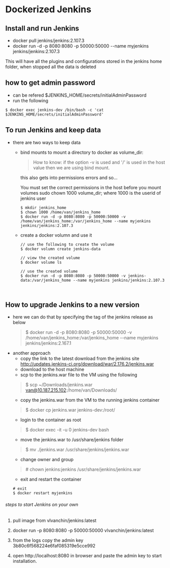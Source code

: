 # Dockerized Jenkins

## Install and run Jenkins

- docker pull jenkins/jenkins:2.107.3
- docker run -d -p 8080:8080 -p 50000:50000 --name myjenkins jenkins/jenkins:2.107.3

This will have all the plugins and configurations stored in the jenkins home folder, when stopped all the data is deleted

## how to get admin password
- can be refered $JENKINS_HOME/secrets/initialAdminPassword 
- run the following

`$ docker exec jenkins-dev /bin/bash -c 'cat $JENKINS_HOME/secrets/initialAdminPassword'`

## To run Jenkins and keep data

* there are two ways to keep data

	- bind mounts
		to mount a directory to docker as volume_dir: 
		> How to know: if the option -v is used and '/' is used in the host value then we are using bind mount.
			
		this also gets into permissions errors and so...

		You must set the correct permissions in the host before you mount volumes sudo chown 1000 volume_dir; where 1000 is the userid of jenkins user
		```
		$ mkdir jenkins_home
		$ chown 1000 /home/van/jenkins_home
		$ docker run -d -p 8080:8080 -p 50000:50000 -v /home/van/jenkins_home:/var/jenkins_home --name myjenkins jenkins/jenkins:2.107.3
		```

	- create a docker volumn and use it
		```
		// use the following to create the volume
		$ docker volumn create jenkins-data
		
		// view the created volume
		$ docker volume ls
		
		// use the created volume 
		$ docker run -d -p 8080:8080 -p 50000:50000 -v jenkins-data:/var/jenkins_home --name myjenkins jenkins/jenkins:2.107.3

				
## How to upgrade Jenkins to a new version
* here we can do that by specifying the tag of the jenkins release as below

	> $ docker run -d -p 8080:8080 -p 50000:50000 -v /home/van/jenkins_home:/var/jenkins_home --name myjenkins jenkins/jenkins:2.167.1
		
- another approach
	- copy the link to the latest download from the jenkins site
		http://updates.jenkins-ci.org/download/war/2.176.2/jenkins.war
	- download to the host machine
	- scp to the jenkins.war file to the VM using the following
	> $ scp ~/Downloads/jenkins.war van@10.187.215.102:/home/van/Downloads/
	- copy the jenkins.war from the VM to the running jenkins container
	> $ docker cp jenkins.war jenkins-dev:/root/
	- login to the container as root
	> $ docker exec -it -u 0 jenkins-dev bash
	- move the jenkins.war to /usr/share/jenkins folder
	> $ mv ./jenkins.war /usr/share/jenkins/jenkins.war
	- change owner and group
	> \# chown jenkins:jenkins /usr/share/jenkins/jenkins.war
	- exit and restart the container
	```
	# exit
	$ docker restart myjenkins 
	```

###### steps to start Jenkins on your own

1. pull image from vlvanchin/jenkins:latest

2. docker run -p 8080:8080 -p 50000:50000  vlvanchin/jenkins:latest

3. from the logs copy the admin key
	3b80c6f568224e6faf085319e5cce992

4. open http://localhost:8080 in browser and paste the admin key to start installation.


